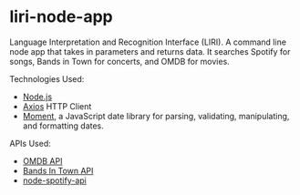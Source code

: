 # liri-node-app

Language Interpretation and Recognition Interface (LIRI). A command line node app that takes in parameters and returns data. It searches Spotify for songs, Bands in Town for concerts, and OMDB for movies. 

Technologies Used:
- [Node.js](https://nodejs.org/en/)
- [Axios](https://www.npmjs.com/package/axios) HTTP Client
- [Moment](https://www.npmjs.com/package/moment), a JavaScript date library for parsing, validating, manipulating, and formatting dates.

APIs Used:
- [OMDB API](http://www.omdbapi.com/)
- [Bands In Town API](http://www.artists.bandsintown.com/bandsintown-api)
- [node-spotify-api ](https://www.npmjs.com/package/node-spotify-api)